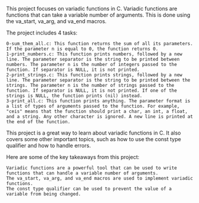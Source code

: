 This project focuses on variadic functions in C. Variadic functions are functions that can take a variable number of arguments. This is done using the va_start, va_arg, and va_end macros.

The project includes 4 tasks:

    0-sum_them_all.c: This function returns the sum of all its parameters. If the parameter n is equal to 0, the function returns 0.
    1-print_numbers.c: This function prints numbers, followed by a new line. The parameter separator is the string to be printed between numbers. The parameter n is the number of integers passed to the function. If separator is NULL, it is not printed.
    2-print_strings.c: This function prints strings, followed by a new line. The parameter separator is the string to be printed between the strings. The parameter n is the number of strings passed to the function. If separator is NULL, it is not printed. If one of the strings is NULL, the function prints (nil) instead.
    3-print_all.c: This function prints anything. The parameter format is a list of types of arguments passed to the function. For example, "ceis" means that the function should print a char, an int, a float, and a string. Any other character is ignored. A new line is printed at the end of the function.

This project is a great way to learn about variadic functions in C. It also covers some other important topics, such as how to use the const type qualifier and how to handle errors.

Here are some of the key takeaways from this project:

    Variadic functions are a powerful tool that can be used to write functions that can handle a variable number of arguments.
    The va_start, va_arg, and va_end macros are used to implement variadic functions.
    The const type qualifier can be used to prevent the value of a variable from being changed.
